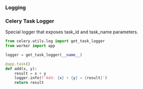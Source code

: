 ### Logging


### Celery Task Logger
Special logger that exposes task_id and task_name parameters. 

```python
from celery.utils.log import get_task_logger
from worker import app

logger = get_task_logger(__name__)

@app.task()
def add(x, y):
    result = x + y
    logger.info(f'Add: {x} + {y} = {result}')
    return result
```
